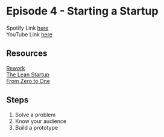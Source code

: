 # Episode 4 - Starting a Startup
Spotify Link [here](https://podcasters.spotify.com/pod/show/startupsandcode/episodes/Episode-4---Starting-a-Startup-e2d2mh6)  
YouTube Link [here](https://www.youtube.com/watch?v=vsjJuK-ePZ4)
## Resources
[Rework](https://www.amazon.com/Rework-Jason-Fried/dp/0307463745/ref=sr_1_1?crid=2ZQZQZQZQZQZQ&keywords=rework&qid=1561380504&s=gateway&sprefix=rework%2Caps%2C143&sr=8-1)  
[The Lean Startup](https://www.amazon.com/Lean-Startup-Entrepreneurs-Continuous-Innovation/dp/0307887898/ref=sr_1_1?crid=2ZQZQZQZQZQZQ&keywords=the+lean+startup&qid=1561380543&s=gateway&sprefix=the+lean+startup%2Caps%2C143&sr=8-1)  
[From Zero to One](https://www.amazon.com/Zero-One-Notes-Startups-Future/dp/0804139296/ref=sr_1_1?crid=2ZQZQZQZQZQZQ&keywords=from+zero+to+one&qid=1561380571&s=gateway&sprefix=from+zero+to+one%2Caps%2C143&sr=8-1)

## Steps
1. Solve a problem
2. Know your audience
3. Build a prototype

